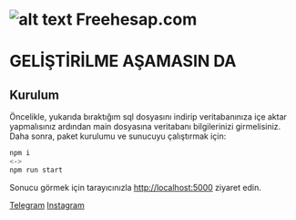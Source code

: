 # ![alt text](https://cdn2.iconfinder.com/data/icons/significon-social/512/Significon-Spotify-64.png) Freehesap.com

# GELİŞTİRİLME AŞAMASIN DA


## Kurulum

<div>Öncelikle, yukarıda bıraktığım sql dosyasını indirip veritabanınıza içe aktar yapmalısınız ardından main dosyasına veritabanı bilgilerinizi girmelisiniz.</div>
Daha sonra, paket kurulumu ve sunucuyu çalıştırmak için: 

```bash
npm i
<->
npm run start
```

Sonucu görmek için tarayıcınızla [http://localhost:5000](http://localhost:5000) ziyaret edin.

[Telegram](https://t.me/disardayim) [Instagram](https://instagram.com/cellatinizinamk/)
